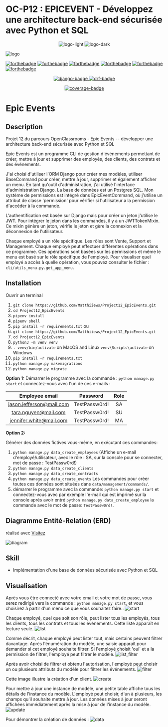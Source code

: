 # OC-P12 : EPICEVENT - Développez une architecture back-end sécurisée avec Python et SQL

<p align="center">
  <img src="IMG/logo_light.png#gh-light-mode-only" alt="logo-light" />
  <img src="IMG/logo_dark.png#gh-dark-mode-only" alt="logo-dark" />
</p>

![logo](IMG/Logo_EpicEvents.png)

[![forthebadge](https://forthebadge.com/images/badges/cc-0.svg)](https://forthebadge.com)
[![forthebadge](https://forthebadge.com/images/badges/made-with-python.svg)](https://forthebadge.com)
[![forthebadge](https://forthebadge.com/images/badges/built-with-love.svg)](https://forthebadge.com)
[![forthebadge](https://forthebadge.com/images/badges/made-with-markdown.svg)](https://forthebadge.com)
[![forthebadge](https://forthebadge.com/images/badges/code-style-black.svg)](https://forthebadge.com)
[![forthebadge](https://forthebadge.com/images/badges/made-in-python.svg)](https://forthebadge.com)

<p align="center">
    <a href="https://www.djangoproject.com">
    <img src="https://img.shields.io/badge/Django-4.0+-092E20?style=flat&logo=django&logoColor=white" alt="django-badge">
  </a>
    <a href="https://www.django-rest-framework.org/">
    <img src="https://img.shields.io/badge/DRF-3.13.1-a30000?style=flat" alt="drf-badge">
  </a>
</p>

<p align="center">
    <a href="https://coverage.readthedocs.io/en/6.4.4/">
    <img src="https://img.shields.io/badge/coverage-98%25-brightgreen" alt="coverage-badge">
  </a>
</p>

# Epic Events

## Description

Projet 12 du parcours OpenClassrooms - Epic Events -- développer une architecture back-end sécurisée avec Python et SQL

Epic Events est un programme CLI de gestion d'événements permettant de créer, mettre à jour et supprimer des employés, des clients, des contrats et des événements.

J'ai choisi d'utiliser l'ORM Django pour créer mes modèles, utiliser BaseCommand pour créer, mettre à jour, supprimer et également afficher un menu. En tant qu'outil d'administration, j'ai utilisé l'interface d'administration Django. La base de données est un Postgres SQL.
Mon système de permissions est intégré dans EpicEventCommand, où j'utilise un attribut de classe 'permission' pour vérifier si l'utilisateur a la permission d'accéder à la commande.

L'authentification est basée sur Django mais pour créer un jeton j'utilise le JWT. Pour intégrer le jeton dans les commandes, il y a un JWTTokenMixin. Ce mixin génère un jeton, vérifie le jeton et gère la connexion et la déconnexion de l'utilisateur.

Chaque employé a un rôle spécifique. Les rôles sont Vente, Support et Management. Chaque employé peut effectuer différentes opérations dans ce programme. Ces opérations sont basées sur les permissions et même le menu est basé sur le rôle spécifique de l'employé. Pour visualiser quel employé a accès à quelle opération, vous pouvez consulter le fichier : `cli/utils_menu.py.get_app_menu`.

## Installation

Ouvrir un terminal

1. `git clone https://github.com/Matthiiews/Project12_EpicEvents.git`
2. `cd Project12_EpicEvents`
3. `pipenv install`
4. `pipenv shell`
5. `pip install -r requirements.txt`
ou
6. `git clone https://github.com/Matthiiews/Project12_EpicEvents.git`
7. `cd Project12_EpicEvents`
8. `python3 -m venv venv`
9. `. venv/bin/activate` on MacOS and Linux `venv\Scripts\activate` on Windows
10. `pip install -r requirements.txt`
11. `python manage.py makemigrations`
12. `python manage.py migrate`

**Option 1:**
Démarrer le programme avec la commande : `python manage.py start` et connectez-vous avec l'un de ces e-mails :

  |   **Employee email**    |    Password     |  Role  |
  |:-----------------------:|:---------------:|:------:|
  |jason.jefferson@mail.com |  TestPassw0rd!  |   SA   |
  |   tara.nguyen@mail.com  |  TestPassw0rd!  |   SU   |
  |jennifer.white@mail.com  |  TestPassw0rd!  |   MA   |

**Option 2:**

Générer des données fictives vous-même, en exécutant ces commandes:

1. `python manage.py data_create_employees` (Affiche un e-mail d'employé/utilisateur, avec le rôle : SA, sur la console pour se connecter, mot de passe : TestPassw0rd!)
2. `python manage.py data_create_clients`
3. `python manage.py data_create_contracts`
4. `python manage.py data_create_events`
Les commandes pour créer toutes ces données sont situées dans `data/management/commands/`.
5. démarrer le programme avec la commande: `python manage.py start` et connectez-vous avec par exemple l'e-mail qui est imprimé sur la console après avoir entré `python manage.py data_create_employee` la commande avec le mot de passe: `TestPassw0rd!`.

## Diagramme Entité-Relation (ERD)

réalisé avec [Visitez](https://dbdiagram.io)

![diagram](/IMG/EpicEvents_ERD.png)

## Skill

- Implémentation d'une base de données sécurisée avec Python et SQL

## Visualisation

Après vous être connecté avec votre email et votre mot de passe, vous serez redirigé vers la commande : `python manage.py start`, et vous choisirez à partir d'un menu ce que vous souhaitez faire.:
![start](/IMG/EpicEvents_start.png)

Chaque employé, quel que soit son rôle, peut lister tous les employés, tous les clients, tous les contrats et tous les événements. Cette liste apparaît en lecture seule.
![list](/IMG/EpicEvents_listEmployees.png)

Comme décrit, chaque employé peut lister tout, mais certains peuvent filtrer davantage. Après l'énumération du modèle, une saisie apparaît pour demander si cet employé souhaite filtrer. Si l'employé choisit 'oui' et a la permission de filtrer, l'employé peut filtrer le modèle.
![list_filter](/IMG/EpicEvents_listContracts.png)

Après avoir choisi de filtrer et obtenu l'autorisation, l'employé peut choisir un ou plusieurs attributs du modèle pour filtrer les événements.
![filter](/IMG/EpicEvents_filterEvents.png)

Cette image illustre la création d'un client.
![create](/IMG/EpicEvents_createClient.png)

Pour mettre à jour une instance de modèle, une petite table affiche tous les détails de l'instance du modèle. L'employé peut choisir, d'un à plusieurs, les champs qu'il souhaite mettre à jour.
Les données mises à jour seront affichées immédiatement après la mise à jour de l'instance du modèle.
![update](/IMG/EpicEvents_updateContract.png)

Pour démontrer la création de données :
![data](/IMG/EpicEvents_data_creation.png)
